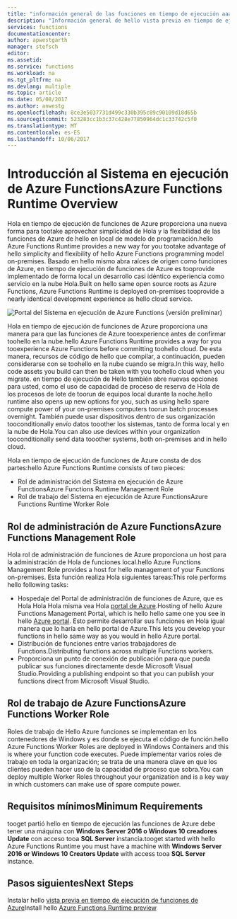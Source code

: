 ```yaml
---
title: "información general de las funciones en tiempo de ejecución aaaAzure | Documentos de Microsoft"
description: "Información general de hello vista previa en tiempo de ejecución de funciones de Azure"
services: functions
documentationcenter: 
author: apwestgarth
manager: stefsch
editor: 
ms.assetid: 
ms.service: functions
ms.workload: na
ms.tgt_pltfrm: na
ms.devlang: multiple
ms.topic: article
ms.date: 05/08/2017
ms.author: anwestg
ms.openlocfilehash: 8ce3e5037731d499c330b395c89c90109d18d65b
ms.sourcegitcommit: 523283cc1b3c37c428e77850964dc1c33742c5f0
ms.translationtype: MT
ms.contentlocale: es-ES
ms.lasthandoff: 10/06/2017
---
```

# <a name="azure-functions-runtime-overview"></a><span data-ttu-id="24e62-103">Introducción al Sistema en ejecución de Azure Functions</span><span class="sxs-lookup"><span data-stu-id="24e62-103">Azure Functions Runtime Overview</span></span>

<span data-ttu-id="24e62-104">Hola en tiempo de ejecución de funciones de Azure proporciona una nueva forma para tootake aprovechar simplicidad de Hola y la flexibilidad de las funciones de Azure de hello en local de modelo de programación.</span><span class="sxs-lookup"><span data-stu-id="24e62-104">hello Azure Functions Runtime provides a new way for you tootake advantage of hello simplicity and flexibility of hello Azure Functions programming model on-premises.</span></span> <span data-ttu-id="24e62-105">Basado en hello mismo abra raíces de origen como funciones de Azure, en tiempo de ejecución de funciones de Azure es tooprovide implementado de forma local un desarrollo casi idéntico experiencia como servicio en la nube Hola.</span><span class="sxs-lookup"><span data-stu-id="24e62-105">Built on hello same open source roots as Azure Functions, Azure Functions Runtime is deployed on-premises tooprovide a nearly identical development experience as hello cloud service.</span></span>

![Portal del Sistema en ejecución de Azure Functions (versión preliminar)][1]

<span data-ttu-id="24e62-107">Hola en tiempo de ejecución de funciones de Azure proporciona una manera para que las funciones de Azure tooexperience antes de confirmar toohello en la nube.</span><span class="sxs-lookup"><span data-stu-id="24e62-107">hello Azure Functions Runtime provides a way for you tooexperience Azure Functions before committing toohello cloud.</span></span> <span data-ttu-id="24e62-108">De esta manera, recursos de código de hello que compilar, a continuación, pueden considerarse con se toohello en la nube cuando se migra.</span><span class="sxs-lookup"><span data-stu-id="24e62-108">In this way, hello code assets you build can then be taken with you toohello cloud when you migrate.</span></span>  <span data-ttu-id="24e62-109">en tiempo de ejecución de Hello también abre nuevas opciones para usted, como el uso de capacidad de proceso de reserva de Hola de los procesos de lote de toorun de equipos local durante la noche.</span><span class="sxs-lookup"><span data-stu-id="24e62-109">hello runtime also opens up new options for you, such as using hello spare compute power of your on-premises computers toorun batch processes overnight.</span></span> <span data-ttu-id="24e62-110">También puede usar dispositivos dentro de sus organización tooconditionally envío datos tooother los sistemas, tanto de forma local y en la nube de Hola.</span><span class="sxs-lookup"><span data-stu-id="24e62-110">You can also use devices within your organization tooconditionally send data tooother systems, both on-premises and in hello cloud.</span></span>

<span data-ttu-id="24e62-111">Hola en tiempo de ejecución de funciones de Azure consta de dos partes:</span><span class="sxs-lookup"><span data-stu-id="24e62-111">hello Azure Functions Runtime consists of two pieces:</span></span>
* <span data-ttu-id="24e62-112">Rol de administración del Sistema en ejecución de Azure Functions</span><span class="sxs-lookup"><span data-stu-id="24e62-112">Azure Functions Runtime Management Role</span></span>
* <span data-ttu-id="24e62-113">Rol de trabajo del Sistema en ejecución de Azure Functions</span><span class="sxs-lookup"><span data-stu-id="24e62-113">Azure Functions Runtime Worker Role</span></span>

## <a name="azure-functions-management-role"></a><span data-ttu-id="24e62-114">Rol de administración de Azure Functions</span><span class="sxs-lookup"><span data-stu-id="24e62-114">Azure Functions Management Role</span></span>

<span data-ttu-id="24e62-115">Hola rol de administración de funciones de Azure proporciona un host para la administración de Hola de funciones local.</span><span class="sxs-lookup"><span data-stu-id="24e62-115">hello Azure Functions Management Role provides a host for hello management of your Functions on-premises.</span></span> <span data-ttu-id="24e62-116">Esta función realiza Hola siguientes tareas:</span><span class="sxs-lookup"><span data-stu-id="24e62-116">This role performs hello following tasks:</span></span>

* <span data-ttu-id="24e62-117">Hospedaje del Portal de administración de funciones de Azure, que es Hola Hola Hola misma vea Hola [portal de Azure](https://portal.azure.com).</span><span class="sxs-lookup"><span data-stu-id="24e62-117">Hosting of hello Azure Functions Management Portal, which is hello hello same one you see in hello [Azure portal](https://portal.azure.com).</span></span> <span data-ttu-id="24e62-118">Esto permite desarrollar sus funciones en Hola igual manera que lo haría en hello portal de Azure.</span><span class="sxs-lookup"><span data-stu-id="24e62-118">This lets you develop your functions in hello same way as you would in hello Azure portal.</span></span>
* <span data-ttu-id="24e62-119">Distribución de funciones entre varios trabajadores de Functions.</span><span class="sxs-lookup"><span data-stu-id="24e62-119">Distributing functions across multiple Functions workers.</span></span>
* <span data-ttu-id="24e62-120">Proporciona un punto de conexión de publicación para que pueda publicar sus funciones directamente desde Microsoft Visual Studio.</span><span class="sxs-lookup"><span data-stu-id="24e62-120">Providing a publishing endpoint so that you can publish your functions direct from Microsoft Visual Studio.</span></span>

## <a name="azure-functions-worker-role"></a><span data-ttu-id="24e62-121">Rol de trabajo de Azure Functions</span><span class="sxs-lookup"><span data-stu-id="24e62-121">Azure Functions Worker Role</span></span>

<span data-ttu-id="24e62-122">Roles de trabajo de Hello Azure funciones se implementan en los contenedores de Windows y es donde se ejecuta el código de función.</span><span class="sxs-lookup"><span data-stu-id="24e62-122">hello Azure Functions Worker Roles are deployed in Windows Containers and this is where your function code executes.</span></span>  <span data-ttu-id="24e62-123">Puede implementar varios roles de trabajo en toda la organización; se trata de una manera clave en que los clientes pueden hacer uso de la capacidad de proceso que sobra.</span><span class="sxs-lookup"><span data-stu-id="24e62-123">You can deploy multiple Worker Roles throughout your organization and is a key way in which customers can make use of spare compute power.</span></span>

## <a name="minimum-requirements"></a><span data-ttu-id="24e62-124">Requisitos mínimos</span><span class="sxs-lookup"><span data-stu-id="24e62-124">Minimum Requirements</span></span>

<span data-ttu-id="24e62-125">tooget partió hello en tiempo de ejecución las funciones de Azure debe tener una máquina con **Windows Server 2016 o Windows 10 creadores Update** con acceso tooa **SQL Server** instancia.</span><span class="sxs-lookup"><span data-stu-id="24e62-125">tooget started with hello Azure Functions Runtime you must have a machine with **Windows Server 2016 or Windows 10 Creators Update** with access tooa **SQL Server** instance.</span></span>

## <a name="next-steps"></a><span data-ttu-id="24e62-126">Pasos siguientes</span><span class="sxs-lookup"><span data-stu-id="24e62-126">Next Steps</span></span>

<span data-ttu-id="24e62-127">Instalar hello [vista previa en tiempo de ejecución de funciones de Azure](https://aka.ms/azafr)</span><span class="sxs-lookup"><span data-stu-id="24e62-127">Install hello [Azure Functions Runtime preview](https://aka.ms/azafr)</span></span>

<!--Image references-->
[1]: ./media/functions-runtime-overview/AzureFunctionsRuntime_Portal.png
